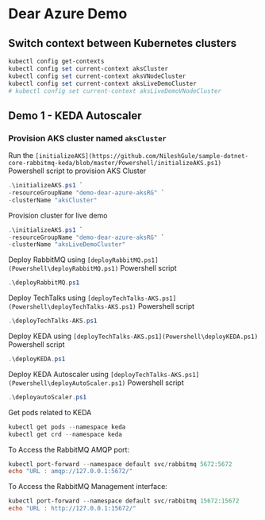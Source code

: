 # Dear Azure Demo

## Switch context between Kubernetes clusters

```Powershell
kubectl config get-contexts
kubectl config set current-context aksCluster
kubectl config set current-context aksVNodeCluster
kubectl config set current-context aksLiveDemoCluster
# kubectl config set current-context aksLiveDemoVNodeCluster
```

## Demo 1 - KEDA Autoscaler

### Provision AKS cluster named `aksCluster`

Run the `[initializeAKS](https://github.com/NileshGule/sample-dotnet-core-rabbitmq-keda/blob/master/Powershell/initializeAKS.ps1)` Powershell script to provision AKS Cluster

```Powershell
.\initializeAKS.ps1 `
-resourceGroupName "demo-dear-azure-aksRG" `
-clusterName "aksCluster"
```

Provision cluster for live demo

```Powershell
.\initializeAKS.ps1 `
-resourceGroupName "demo-dear-azure-aksRG" `
-clusterName "aksLiveDemoCluster"
```

Deploy RabbitMQ using `[deployRabbitMQ.ps1](Powershell\deployRabbitMQ.ps1)` Powershell script

```powershell
.\deployRabbitMQ.ps1
```

Deploy TechTalks using `[deployTechTalks-AKS.ps1](Powershell\deployTechTalks-AKS.ps1)` Powershell script

```powershell
.\deployTechTalks-AKS.ps1
```

Deploy KEDA using `[deployTechTalks-AKS.ps1](Powershell\deployKEDA.ps1)` Powershell script

```powershell
.\deployKEDA.ps1
```

Deploy KEDA Autoscaler using `[deployTechTalks-AKS.ps1](Powershell\deployAutoScaler.ps1)` Powershell script

```powershell
.\deployautoScaler.ps1
```


Get pods related to KEDA

```powershell
kubectl get pods --namespace keda
kubectl get crd --namespace keda
```

To Access the RabbitMQ AMQP port:

```powershell
kubectl port-forward --namespace default svc/rabbitmq 5672:5672
echo "URL : amqp://127.0.0.1:5672/"
```

To Access the RabbitMQ Management interface:

```powershell
kubectl port-forward --namespace default svc/rabbitmq 15672:15672
echo "URL : http://127.0.0.1:15672/"
```
